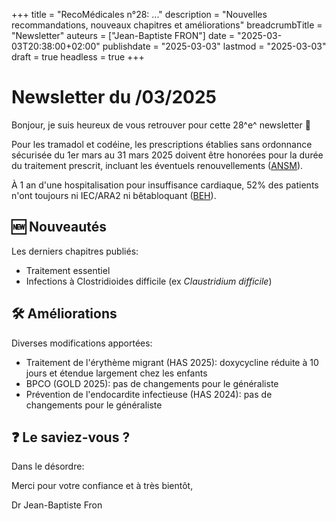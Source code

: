 +++
title = "RecoMédicales n°28:  ..."
description = "Nouvelles recommandations, nouveaux chapitres et améliorations"
breadcrumbTitle = "Newsletter"
auteurs = ["Jean-Baptiste FRON"]
date = "2025-03-03T20:38:00+02:00"
publishdate = "2025-03-03"
lastmod = "2025-03-03"
draft = true
headless = true
+++

# Newsletter du /03/2025

Bonjour, je suis heureux de vous retrouver pour cette 28^e^ newsletter 📰

Pour les tramadol et codéine, les prescriptions établies sans ordonnance sécurisée du 1er mars au 31 mars 2025 doivent être honorées pour la durée du traitement prescrit, incluant les éventuels renouvellements ([ANSM](https://ansm.sante.fr/actualites/tramadol-et-codeine-les-nouvelles-regles-de-prescription-et-delivrance-entrent-en-vigueur-le-1er-mars-2025)).

À 1 an d'une hospitalisation pour insuffisance cardiaque, 52% des patients n'ont toujours ni IEC/ARA2 ni bêtabloquant ([BEH](https://beh.santepubliquefrance.fr/beh/2025/HS/2025_HS_4.html)).

## 🆕 Nouveautés

Les derniers chapitres publiés:

- Traitement essentiel
- Infections à Clostridioides difficile (ex *Claustridium difficile*)

## 🛠️ Améliorations

Diverses modifications apportées:

- Traitement de l'érythème migrant (HAS 2025): doxycycline réduite à 10 jours et étendue largement chez les enfants
- BPCO (GOLD 2025): pas de changements pour le généraliste
- Prévention de l'endocardite infectieuse (HAS 2024): pas de changements pour le généraliste

## ❓ Le saviez-vous ?

Dans le désordre:



Merci pour votre confiance et à très bientôt,

Dr Jean-Baptiste Fron
